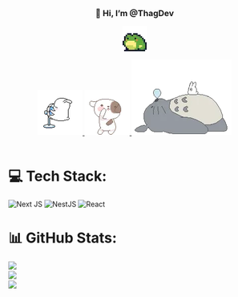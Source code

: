 <div align="center" style="background-image: url('https://pic.longtao.fun/pics/24/8712160154167691113610916885165716016931_gopic_.gif'); background-size: cover; background-position: center; padding: 20px;">
    <h3>👋 Hi, I’m @ThagDev</h3>
    <p align="center">
      <a href="#">
          <img src="/images/frog.webp" alt="frog"/>
      </a>
    </p>
  
<a href="#">
<img src="/images/catfan.webp" alt="frog"/>
</a>
<a href="#">
<img src="/images/catdance.webp" alt="frog"/>
</a>
<a href="#">
<img src="/images/catsleep.webp" alt="frog"/>
</a>
</div>







# 💻 Tech Stack:
![Next JS](https://img.shields.io/badge/Next-black?style=for-the-badge&logo=next.js&logoColor=white) ![NestJS](https://img.shields.io/badge/nestjs-%23E0234E.svg?style=for-the-badge&logo=nestjs&logoColor=white) ![React](https://img.shields.io/badge/react-%2320232a.svg?style=for-the-badge&logo=react&logoColor=%2361DAFB)
# 📊 GitHub Stats:
![](https://github-readme-stats.vercel.app/api?username=ThagDev&theme=shadow_green&hide_border=true&include_all_commits=false&count_private=false)<br/>
![](https://github-readme-streak-stats.herokuapp.com/?user=ThagDev&theme=shadow_green&hide_border=true)<br/>
![](https://github-readme-stats.vercel.app/api/top-langs/?username=ThagDev&theme=shadow_green&hide_border=true&include_all_commits=false&count_private=false&layout=compact)

<!-- Proudly created with GPRM ( https://gprm.itsvg.in ) -->


